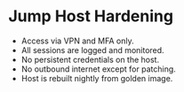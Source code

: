 # Jump Host Hardening

- Access via VPN and MFA only.
- All sessions are logged and monitored.
- No persistent credentials on the host.
- No outbound internet except for patching.
- Host is rebuilt nightly from golden image.